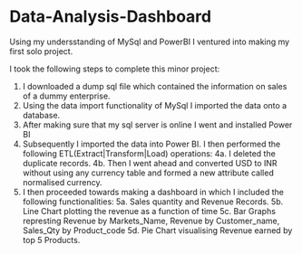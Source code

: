 # Data-Analysis-Dashboard
Using my undersstanding of MySql and PowerBI I ventured into making my first solo project.

I took the following steps to complete this minor project:
  1. I downloaded a dump sql file which contained the information on sales of a dummy enterprise.
  2. Using the data import functionality of MySql I imported the data onto a database.
  3. After making sure that my sql server is online I went and installed Power BI
  4. Subsequently I imported the data into Power BI. I then performed the following ETL(Extract|Transform|Load) operations:
     4a. I deleted the duplicate records.
     4b. Then I went ahead and converted USD to INR without using any currency table and formed a new attribute called normalised currency.
  5. I then proceeded towards making a dashboard in which I included the following functionalities:
     5a. Sales quantity and Revenue Records.
     5b. Line Chart plotting the revenue as a function of time
     5c. Bar Graphs represting Revenue by Markets_Name, Revenue by Customer_name, Sales_Qty by Product_code
     5d. Pie Chart visualising Revenue earned by top 5 Products.
